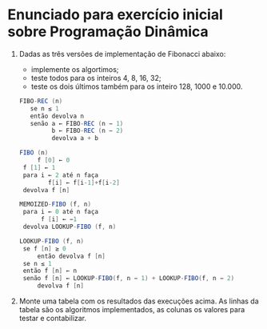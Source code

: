 # Enunciado para exercício inicial sobre Programação Dinâmica

1. Dadas as três versões de implementação de Fibonacci abaixo:
    
    * implemente os algortimos;
    * teste todos para os inteiros 4, 8, 16, 32; 
    * teste os dois últimos também para os inteiro 128, 1000 e 10.000.
    
   ```java
   FIBO-REC (n)
      se n ≤ 1
      então devolva n
      senão a ← FIBO-REC (n − 1)
            b ← FIBO-REC (n − 2)
            devolva a + b
   ```
    
   ```java
   FIBO (n)
        f [0] ← 0
	f [1] ← 1
	para i ← 2 até n faça
           f[i] ← f[i-1]+f[i-2]
  	devolva f [n]
   ```
    
   ```java
   MEMOIZED-FIBO (f, n)
	para i ← 0 até n faça
	     f [i] ← −1
	devolva LOOKUP-FIBO (f, n)

   LOOKUP-FIBO (f, n)
	se f [n] ≥ 0
        então devolva f [n]
	se n ≤ 1
	então f [n] ← n
	senão f [n] ← LOOKUP-FIBO(f, n − 1) + LOOKUP-FIBO(f, n − 2)
        devolva f [n]
   ```
    
2. Monte uma tabela com os resultados das execuções acima. As linhas da tabela são os algoritmos implementados, as colunas os valores para testar e contabilizar.
